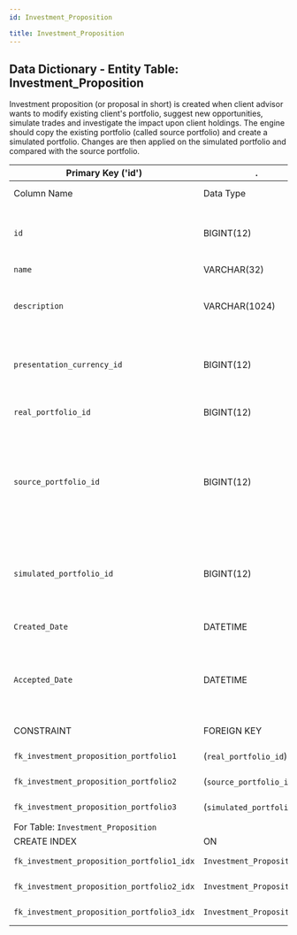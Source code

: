 ```yaml
---
id: Investment_Proposition

title: Investment_Proposition
---
```


## Data Dictionary - Entity Table: Investment_Proposition

Investment proposition (or proposal in short) is created when client advisor wants to modify existing client's portfolio, 
suggest new opportunities, simulate trades and investigate the impact upon client holdings. 
The engine should copy the existing portfolio (called source portfolio) and create a simulated portfolio.
Changes are then applied on the simulated portfolio and compared with the source portfolio.


| Primary Key ('id')|.|ENGINE = InnoDB|.|.|
|---|---|---|---|---|
|Column Name|Data Type|PK Primary Key, NN-Not Null, Null|Example|Comments|
||
|`id`|BIGINT(12)|PK, NN|1|PrimaryKey-ID, Not Null (auto creates)|
|`name`|VARCHAR(32)|NULL|epam|Name of the proposal|
|`description`|VARCHAR(1024)|NULL|increase exposure to tech stocks|Short proposal description|
|`presentation_currency_id`|BIGINT(12)|NULL|1|This is the currency in which proposal is presented to the client|
|`real_portfolio_id`|BIGINT(12)|NOT NULL|1|Actual portfolio id|
|`source_portfolio_id`|BIGINT(12)|NOT NULL|2|Parent portfolio id that is copied and used as a starting point for new simulated portfolio|
|`simulated_portfolio_id`|BIGINT(12)|NOT NULL|3|Simulated portfolio id that contains this investment proposition|
|`Created_Date`|DATETIME|NULL|1/1/2020  12:30:00 PM|Date when proposal was created|
|`Accepted_Date`|DATETIME|NULL|10/1/2020  12:30:00 PM|Date when proposal was accepted / approved by the client|
||
|CONSTRAINT|FOREIGN KEY|REFERENCES|ON DELETE|ON UPDATE|
|`fk_investment_proposition_portfolio1`| (`real_portfolio_id`)|`Portfolio` (`id`)| NO ACTION|NO ACTION|
|`fk_investment_proposition_portfolio2`|(`source_portfolio_id`)|`Portfolio` (`id`)| NO ACTION|NO ACTION|
|`fk_investment_proposition_portfolio3`|(`simulated_portfolio_id`)|`Portfolio` (`id`)| NO ACTION|NO ACTION|
|For Table: `Investment_Proposition`|
|CREATE INDEX|ON|ASC|VISABLE|.|
|`fk_investment_proposition_portfolio1_idx`|`Investment_Proposition`| (`real_portfolio_id` ASC)| VISIBLE|.|
|`fk_investment_proposition_portfolio2_idx`|`Investment_Proposition`| (`source_portfolio_id` ASC)| VISIBLE|.|
|`fk_investment_proposition_portfolio3_idx`|`Investment_Proposition`| (`simulated_portfolio_id` ASC) | VISIBLE|.|

